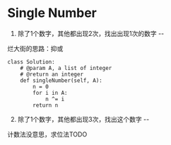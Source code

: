 Single Number
==

1. 除了1个数字，其他都出现2次，找出出现1次的数字
--

烂大街的思路：抑或

```
class Solution:
    # @param A, a list of integer
    # @return an integer
    def singleNumber(self, A):
        n = 0
        for i in A:
            n ^= i
        return n
```

2. 除了1个数字，其他都出现3次，找出这个数字
--

计数法没意思，求位法TODO
